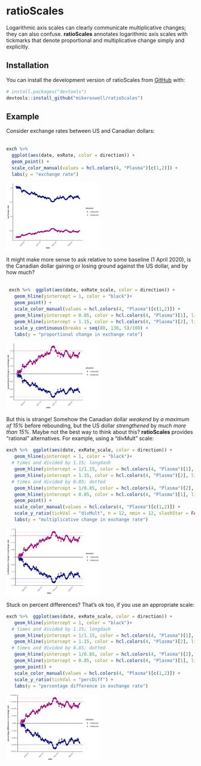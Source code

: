 
<!-- README.md is generated from README.Rmd. Please edit that file -->

# ratioScales

<!-- badges: start -->
<!-- badges: end -->

Logarithmic axis scales can clearly communicate multiplicative changes;
they can also confuse. **ratioScales** annotates logarithmic axis scales
with tickmarks that denote proportional and multiplicative change simply
and explicitly.

## Installation

You can install the development version of ratioScales from
[GitHub](https://github.com/) with:

``` r
# install.packages("devtools")
devtools::install_github("mikeroswell/ratioScales")
```

## Example

Consider exchange rates between US and Canadian dollars:

``` r

exch %>% 
  ggplot(aes(date, exRate, color = direction)) + 
  geom_point() +
  scale_color_manual(values = hcl.colors(4, "Plasma")[c(1,2)]) +
  labs(y = "exchange rate") 
```

<img src="man/figures/README-raw exchange-1.png" width="50%" />

It might make more sense to ask relative to some baseline (1 April
2020), is the Canadian dollar gaining or losing ground against the US
dollar, and by how much?

``` r

 exch %>%  ggplot(aes(date, exRate_scale, color = direction)) + 
   geom_hline(yintercept = 1, color = "black")+
   geom_point() +
   scale_color_manual(values = hcl.colors(4, "Plasma")[c(1,2)]) +
   geom_hline(yintercept = 0.85, color = hcl.colors(4, "Plasma")[1], linetype = 3) +
   geom_hline(yintercept = 1.15, color = hcl.colors(4, "Plasma")[2], linetype = 5) +
   scale_y_continuous(breaks = seq(80, 130, 5)/100) +
   labs(y = "proportional change in exchange rate") 
```

<img src="man/figures/README-scaled exchange-1.png" width="50%" />

But this is strange! Somehow the Canadian dollar *weakend* by *a maximum
of 15%* before rebounding, but the US dollar *strengthened* by *much
more than 15%*. Maybe not the best way to think about this?
**ratioScales** provides “rational” alternatives. For example, using a
“divMult” scale:

``` r
exch %>%  ggplot(aes(date, exRate_scale, color = direction)) + 
   geom_hline(yintercept = 1, color = "black")+
  # times and divided by 1.15; longdash
   geom_hline(yintercept = 1/1.15, color = hcl.colors(4, "Plasma")[1], linetype = 5) +
   geom_hline(yintercept = 1.15, color = hcl.colors(4, "Plasma")[2], linetype = 5) +
  # times and divided by 0.85; dotted
   geom_hline(yintercept = 1/0.85, color = hcl.colors(4, "Plasma")[2], linetype = 3) +
   geom_hline(yintercept = 0.85, color = hcl.colors(4, "Plasma")[1], linetype = 3) +
   geom_point() +
   scale_color_manual(values = hcl.colors(4, "Plasma")[c(1,2)]) +
   scale_y_ratio(tickVal = "divMult", n = 12, nmin = 12, slashStar = FALSE) +
   labs(y = "multiplicative change in exchange rate") 
```

<img src="man/figures/README-divMult example-1.png" width="50%" />

Stuck on percent differences? That’s ok too, if you use an appropriate
scale:

``` r
exch %>%  ggplot(aes(date, exRate_scale, color = direction)) + 
   geom_hline(yintercept = 1, color = "black")+
  # times and divided by 1.15; longdash
   geom_hline(yintercept = 1/1.15, color = hcl.colors(4, "Plasma")[1], linetype = 5) +
   geom_hline(yintercept = 1.15, color = hcl.colors(4, "Plasma")[2], linetype = 5) +
  # times and divided by 0.85; dotted
   geom_hline(yintercept = 1/0.85, color = hcl.colors(4, "Plasma")[2], linetype = 3) +
   geom_hline(yintercept = 0.85, color = hcl.colors(4, "Plasma")[1], linetype = 3) +
   geom_point() +
   scale_color_manual(values = hcl.colors(4, "Plasma")[c(1,2)]) +
   scale_y_ratio(tickVal = "percDiff") +
   labs(y = "percentage difference in exchange rate") 
```

<img src="man/figures/README-percDiff example-1.png" width="50%" />

<!-- some comments here to keep track of 
You'll still need to render `README.Rmd` regularly, to keep `README.md` up-to-date. `devtools::build_readme()` is handy for this. You could also use GitHub Actions to re-render `README.Rmd` every time you push. An example workflow can be found here: <https://github.com/r-lib/actions/tree/v1/examples>.

You can also embed plots, for example:

<img src="man/figures/README-pressure-1.png" width="50%" />

In that case, don't forget to commit and push the resulting figure files, so they display on GitHub and CRAN.
-->
